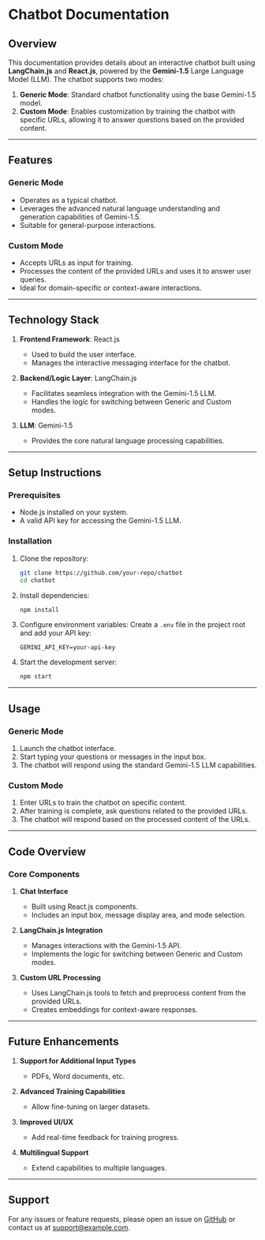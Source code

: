 # Chatbot Documentation

## Overview
This documentation provides details about an interactive chatbot built using **LangChain.js** and **React.js**, powered by the **Gemini-1.5** Large Language Model (LLM). The chatbot supports two modes:

1. **Generic Mode**: Standard chatbot functionality using the base Gemini-1.5 model.
2. **Custom Mode**: Enables customization by training the chatbot with specific URLs, allowing it to answer questions based on the provided content.

---

## Features

### Generic Mode
- Operates as a typical chatbot.
- Leverages the advanced natural language understanding and generation capabilities of Gemini-1.5.
- Suitable for general-purpose interactions.

### Custom Mode
- Accepts URLs as input for training.
- Processes the content of the provided URLs and uses it to answer user queries.
- Ideal for domain-specific or context-aware interactions.

---

## Technology Stack

1. **Frontend Framework**: React.js
   - Used to build the user interface.
   - Manages the interactive messaging interface for the chatbot.

2. **Backend/Logic Layer**: LangChain.js
   - Facilitates seamless integration with the Gemini-1.5 LLM.
   - Handles the logic for switching between Generic and Custom modes.

3. **LLM**: Gemini-1.5
   - Provides the core natural language processing capabilities.

---

## Setup Instructions

### Prerequisites
- Node.js installed on your system.
- A valid API key for accessing the Gemini-1.5 LLM.

### Installation
1. Clone the repository:
   ```bash
   git clone https://github.com/your-repo/chatbot
   cd chatbot
   ```

2. Install dependencies:
   ```bash
   npm install
   ```

3. Configure environment variables:
   Create a `.env` file in the project root and add your API key:
   ```plaintext
   GEMINI_API_KEY=your-api-key
   ```

4. Start the development server:
   ```bash
   npm start
   ```

---

## Usage

### Generic Mode
1. Launch the chatbot interface.
2. Start typing your questions or messages in the input box.
3. The chatbot will respond using the standard Gemini-1.5 LLM capabilities.

### Custom Mode
1. Enter URLs to train the chatbot on specific content.
2. After training is complete, ask questions related to the provided URLs.
3. The chatbot will respond based on the processed content of the URLs.

---

## Code Overview

### Core Components

1. **Chat Interface**
   - Built using React.js components.
   - Includes an input box, message display area, and mode selection.

2. **LangChain.js Integration**
   - Manages interactions with the Gemini-1.5 API.
   - Implements the logic for switching between Generic and Custom modes.

3. **Custom URL Processing**
   - Uses LangChain.js tools to fetch and preprocess content from the provided URLs.
   - Creates embeddings for context-aware responses.

---

## Future Enhancements

1. **Support for Additional Input Types**
   - PDFs, Word documents, etc.

2. **Advanced Training Capabilities**
   - Allow fine-tuning on larger datasets.

3. **Improved UI/UX**
   - Add real-time feedback for training progress.

4. **Multilingual Support**
   - Extend capabilities to multiple languages.

---

## Support
For any issues or feature requests, please open an issue on [GitHub](https://github.com/your-repo/chatbot/issues) or contact us at support@example.com.

